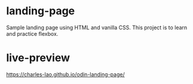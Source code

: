 # landing-page
Sample landing page using HTML and vanilla CSS. This project is to learn and practice flexbox.

# live-preview
https://charles-lao.github.io/odin-landing-page/

